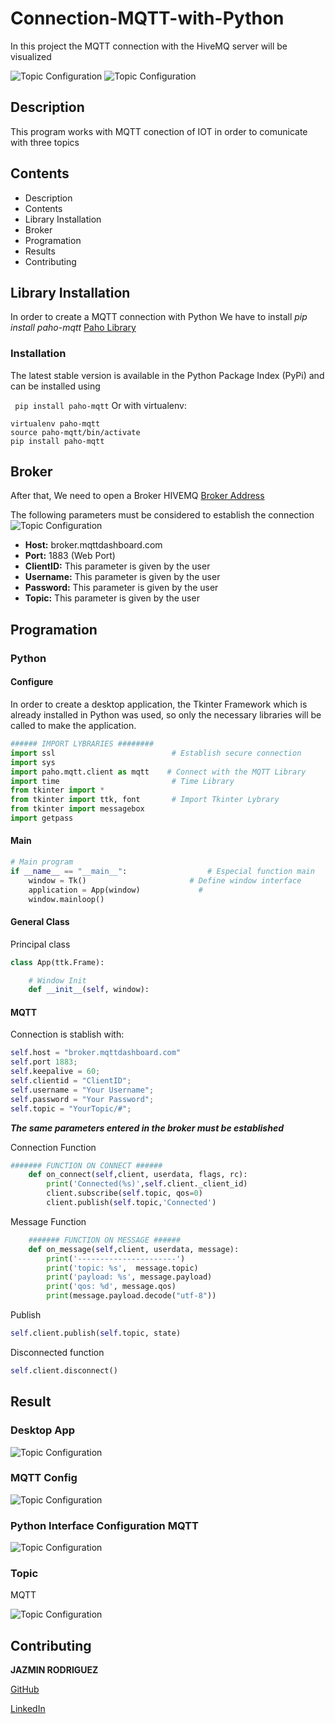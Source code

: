 # Connection-MQTT-with-Python

In this project the MQTT connection with  the HiveMQ server will be visualized

![Topic Configuration](https://github.com/FreakJazz/Connection-MQTT-with-Python/blob/master/images/hiveMQ.JPG)
![Topic Configuration](https://github.com/FreakJazz/Connection-MQTT-with-Python/blob/master/images/publicMQTT.JPG)

## Description

This program works with MQTT conection of  IOT in order to comunicate with three topics
## Contents

- Description
- Contents
- Library Installation
- Broker
- Programation
- Results
- Contributing

## Library Installation

In order to create a MQTT connection with Python 
We have to install *pip install paho-mqtt*
[Paho Library](https://pypi.org/project/paho-mqtt/)

### Installation
The latest stable version is available in the Python Package Index (PyPi) and can be installed using

``` pip install paho-mqtt```
Or with virtualenv:

``` 
virtualenv paho-mqtt
source paho-mqtt/bin/activate
pip install paho-mqtt 
```

## Broker

After that, We need to open a Broker HIVEMQ
[Broker Address](https://www.hivemq.com/public-mqtt-broker/)

The following parameters must be considered to establish the connection
![Topic Configuration](https://github.com/FreakJazz/ESP32-connection-with-MQTT-python-interface-tkinter/blob/master/images/broker.JPG/)

- **Host:**     broker.mqttdashboard.com
- **Port:**     1883 (Web Port)
- **ClientID:** This parameter is given by the user
- **Username:** This parameter is given by the user
- **Password:** This parameter is given by the user
- **Topic:**    This parameter is given by the user

## Programation

### Python

#### Configure

In order to create a desktop application, the Tkinter Framework which is already installed in Python was used, so only the necessary libraries will be called to make the application.

``` python
###### IMPORT LYBRARIES ########
import ssl                          # Establish secure connection
import sys
import paho.mqtt.client as mqtt    # Connect with the MQTT Library
import time                         # Time Library  
from tkinter import *
from tkinter import ttk, font       # Import Tkinter Lybrary
from tkinter import messagebox
import getpass
```
#### Main

``` python
# Main program
if __name__ == "__main__":                  # Especial function main
    window = Tk()                       # Define window interface
    application = App(window)             # 
    window.mainloop() 
```

#### General Class

Principal class
```python
class App(ttk.Frame):

    # Window Init
    def __init__(self, window):
```

#### MQTT

Connection is stablish with:

```python
self.host = "broker.mqttdashboard.com"
self.port 1883;
self.keepalive = 60;
self.clientid = "ClientID";
self.username = "Your Username";
self.password = "Your Password";
self.topic = "YourTopic/#";
```
***The same parameters entered in the broker must be established***

Connection Function

``` python
####### FUNCTION ON CONNECT ######
    def on_connect(self,client, userdata, flags, rc):
        print('Connected(%s)',self.client._client_id)
        client.subscribe(self.topic, qos=0) 
        client.publish(self.topic,'Connected')
```

Message Function

``` python
    ####### FUNCTION ON MESSAGE ######
    def on_message(self,client, userdata, message):
        print('----------------------')
        print('topic: %s',  message.topic)
        print('payload: %s', message.payload)
        print('qos: %d', message.qos)
        print(message.payload.decode("utf-8"))
```

Publish 

``` python
self.client.publish(self.topic, state)
```
Disconnected function

```python
self.client.disconnect()
```

## Result

### Desktop App

![Topic Configuration](https://github.com/FreakJazz/ESP32-connection-with-MQTT-python-interface-tkinter/blob/master/images/Interface.JPG)

### MQTT Config

![Topic Configuration](https://github.com/FreakJazz/ESP32-connection-with-MQTT-python-interface-tkinter/blob/master/images/MQTT_Connection.JPG)

### Python Interface Configuration MQTT

![Topic Configuration](https://github.com/FreakJazz/ESP32-connection-with-MQTT-python-interface-tkinter/blob/master/images/python_connection.JPG)

### Topic

MQTT 

![Topic Configuration](https://github.com/FreakJazz/ESP32-connection-with-MQTT-python-interface-tkinter/blob/master/images/topic_message.JPG)


## Contributing

**JAZMIN RODRIGUEZ** 

[GitHub](https://github.com/FreakJazz)   

[LinkedIn](https://www.linkedin.com/in/jazm%C3%ADn-rodr%C3%ADguez-80b580133/)